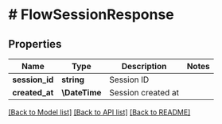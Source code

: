 # # FlowSessionResponse

## Properties

Name | Type | Description | Notes
------------ | ------------- | ------------- | -------------
**session_id** | **string** | Session ID |
**created_at** | **\DateTime** | Session created at |

[[Back to Model list]](../../README.md#models) [[Back to API list]](../../README.md#endpoints) [[Back to README]](../../README.md)

